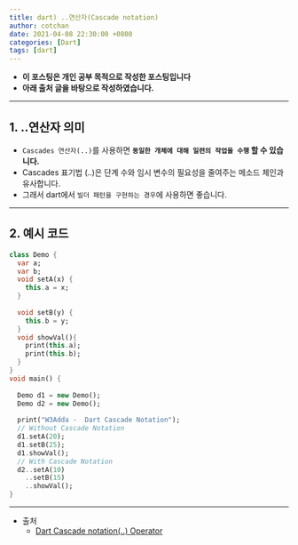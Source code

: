 ```yaml
---
title: dart) ..연산자(Cascade notation)
author: cotchan
date: 2021-04-08 22:30:00 +0800
categories: [Dart]
tags: [dart]   
---
```


+ **이 포스팅은 개인 공부 목적으로 작성한 포스팅입니다**
+ **아래 출처 글을 바탕으로 작성하였습니다.**

---

## 1. ..연산자 의미

+ `Cascades 연산자(..)`를 사용하면 **`동일한 개체에 대해 일련의 작업을 수행` 할 수 있습니다.**
+  Cascades 표기법 (..)은 단계 수와 임시 변수의 필요성을 줄여주는 메소드 체인과 유사합니다.
  + 그래서 dart에서 `빌더 패턴을 구현하는 경우`에 사용하면 좋습니다.

---

## 2. 예시 코드

```dart
class Demo {
  var a;
  var b;
  void setA(x) { 
    this.a = x;
  } 
 
  void setB(y) { 
    this.b = y;
  } 
  void showVal(){
    print(this.a);
    print(this.b);
  }
}  
void main() { 
  
  Demo d1 = new Demo(); 
  Demo d2 = new Demo();
  
  print("W3Adda -  Dart Cascade Notation");
  // Without Cascade Notation
  d1.setA(20);
  d1.setB(25);
  d1.showVal();
  // With Cascade Notation
  d2..setA(10) 
    ..setB(15)
    ..showVal();  
}
```

---

+ 출처
  + [Dart Cascade notation(..) Operator](https://www.w3adda.com/dart-tutorial/dart-cascade-notation)

